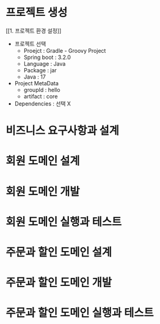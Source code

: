 # 프로젝트 생성
[[1. 프로젝트 환경 설정]]
- 프로젝트 선택
	- Proejct : Gradle - Groovy Project
	- Spring boot : 3.2.0
	- Language : Java
	- Package : jar
	- Java : 17
- Project MetaData
	- groupId : hello
	- artifact : core
- Dependencies : 선택 X

# 비즈니스 요구사항과 설계
# 회원 도메인 설계
# 회원 도메인 개발
# 회원 도메인 실행과 테스트
# 주문과 할인 도메인 설계
# 주문과 할인 도메인 개발
# 주문과 할인 도메인 실행과 테스트


